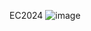 EC2024
![image](https://github.com/Damn-666/EC2024/assets/162285202/59e31222-ede8-460d-8b8a-a2bef976ed15)


